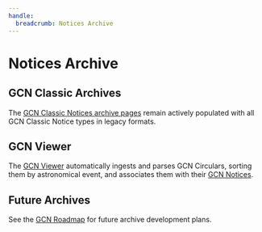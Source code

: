 ```yaml
---
handle:
  breadcrumb: Notices Archive
---
```


# Notices Archive

## GCN Classic Archives

The [GCN Classic Notices archive pages](https://gcn.gsfc.nasa.gov/archives.html) remain actively populated with all GCN Classic Notice types in legacy formats.

## GCN Viewer

The [GCN Viewer](https://heasarc.gsfc.nasa.gov/wsgi-scripts/tach/gcn_v2/tach.wsgi/) automatically ingests and parses GCN Circulars, sorting them by astronomical event, and associates them with their [GCN Notices](/notices).

## Future Archives

See the [GCN Roadmap](docs/roadmap) for future archive development plans.
